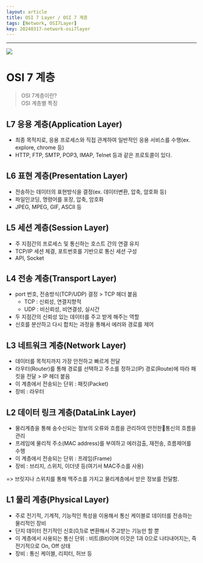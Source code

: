 ```yaml
---
layout: article
title: OSI 7 Layer / OSI 7 계층
tags: [Network, OSI7Layer]
key: 20240317-network-osi7layer
---
```

--- 

<img src='http://drive.google.com/thumbnail?id=16jgUGRkKvZUFSsmHxQIoCcy8oF6Lo-Si&sz=w1000' /><br>

# OSI 7 계층

  > OSI 7계층이란?  
  > OSI 계층별 특징

## L7 응용 계층(Application Layer)

  - 최종 목적지로, 응용 프로세스와 직접 관계하여 일반적인 응용 서비스를 수행(ex. explore, chrome 등)
  - HTTP, FTP, SMTP, POP3, IMAP, Telnet 등과 같은 프로토콜이 있다.

## L6 표현 계층(Presentation Layer)

  - 전송하는 데이터의 표현방식을 결정(ex. 데이터변환, 압축, 암호화 등)
  - 파일인코딩, 명령어를 포장, 압축, 암호화
  - JPEG, MPEG, GIF, ASCII 등

## L5 세션 계층(Session Layer)

  - 주 지점간의 프로세스 및 통신하는 호스트 간의 연결 유지
  - TCP/IP 세션 체결, 포트번호를 기반으로 통신 세션 구성
  - API, Socket

## L4 전송 계층(Transport Layer)

  - port 번호, 전송방식(TCP/UDP) 결정 > TCP 헤더 붙음
    - TCP : 신뢰성, 연결지향적
    - UDP : 비신뢰성, 비연결성, 실시간
  - 두 지점간의 신뢰성 있는 데이터를 주고 받게 해주는 역할
  - 신호를 분산하고 다시 합치는 과정을 통해서 에러와 경로를 제어

## L3 네트워크 계층(Network Layer)

- 데이터를 목적지까지 가장 안전하고 빠르게 전달
- 라우터(Router)를 통해 경로를 선택하고 주소를 정하고(IP) 경로(Route)에 따라 패킷을 전달 > IP 헤더 붙음
- 이 계층에서 전송되는 단위 : 패킷(Packet)
- 장비 : 라우터

## L2 데이터 링크 계층(DataLink Layer)

  - 물리계층을 통해 송수신되는 정보의 오류와 흐름을 관리하여 안전한통신의 흐름을 관리
  - 프레임에 물리적 주소(MAC address)를 부여하고 에러검출, 재전송, 흐름제어를 수행
  - 이 계층에서 전송되는 단위 : 프레임(Frame)
  - 장비 : 브리지, 스위치, 이더넷 등(여기서 MAC주소를 사용)

  => 브릿지나 스위치를 통해 맥주소를 가지고 물리계층에서 받은 정보를 전달함.

## L1 물리 계층(Physical Layer)

  - 주로 전기적, 기계적, 기능적인 특성을 이용해서 통신 케이블로 데이터를 전송하는 물리적인 장비
  - 단지 데이터 전기적인 신호(0,1)로 변환해서 주고받는 기능만 할 뿐
  - 이 계층에서 사용되는 통신 단위 : 비트(Bit)이며 이것은 1과 0으로 나타내어지는, 즉 전기적으로 On, Off 상태
  - 장비 : 통신 케이블, 리피터, 허브 등